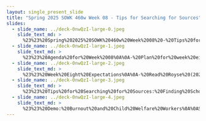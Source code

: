 ```yaml
---
layout: single_present_slide
title: "Spring 2025 SOWK 460w Week 08 - Tips for Searching for Sources"
slides:
  - slide_name: ../deck-0nwQzI-large-0.jpeg
    slide_text_md: >
      %23%23%20Spring%202025%20SOWK%20460w%20Week%2008%20-%20Tips%20for%20Searching%20for%20Sources%0A%0Atitle:%20Spring%202025%20SOWK%20460w%20Week%2008%20-%20Tips%20for%20Searching%20for%20Sources%0Adate:%202025-03-09%2022:45:43%0Alocation:%20Heritage%20University%0Atags:%0A%20%20-%20Heritage%20University%0A%20%20-%20BASW%20Program%0A%20%20-%20SOWK%20460w%0A%5Bpresentation_video%5D(%22https://heritage.hosted.panopto.com/Panopto/Pages/Embed.aspx%3Fid%3D04b84b8b-ea89-4196-b591-b29c005a4630%26autoplay%3Dfalse%26offerviewer%3Dtrue%26showtitle%3Dtrue%26showbrand%3Dtrue%26captions%3Dfalse%26interactivity%3Dall%22)%20%20%0Adescription:%20%3E%0A%0AI'm%20changing%20up%20the%20schedule%20this%20week.%20The%20reading%20from%20Royse%20(2023)%20is%20focused%20on%20surveys%20and%20instrumentation%20for%20collecting%20data.%20In%20week%20six,%20we%20spent%20time%20exploring%20surveys%20and%20some%20of%20the%20content%20from%20the%20textbook.%20We%20will%20do%20our%20Peer%20Reviews%20for%20your%20group%20logic%20models%20after%20we%20get%20back%20from%20Spring%20Break.%20I%20recorded%20a%20lecture%20video%20to%20talk%20through%20finding%20academic%20sources.%20On%20Monday,%20I%20am%20offering%20a%20program%20evaluation%20support%20workshop%20where%20our%20time%20will%20informally%20support%20anything%20you%20need%20for%20your%20program%20evaluations.%0A%0AFor%20my%20lecture%20video,%20the%20following%20was%20my%20agenda:%0A%0A-%20Plan%20for%20week%20eight%0A-%20Tips%20for%20searching%0A-%20Demo%20example%20using%20topic%20of%20burnout%0A%0A
  - slide_name: ../deck-0nwQzI-large-1.jpeg
    slide_text_md: >
      %23%23%20Agenda%20for%20Week%2008%0A%0A-%20Plan%20for%20week%20eight%0A-%20Tips%20for%20searching%0A-%20Demo%20example%20using%20topic%20of%20burnout%0A%0A
  - slide_name: ../deck-0nwQzI-large-2.jpeg
    slide_text_md: >
      %23%23%20Week%20Eight%20Expectations%0A%0A-%20Read%20Royse%20(2023)%20Chapter%208%0A-%20Reading%20chapter%20quiz%0A-%20Attend%20Monday's%20workshop%20if%20needed%0A-%20Write%20a%20journal%20entry%0A%0A
  - slide_name: ../deck-0nwQzI-large-3.jpeg
    slide_text_md: >
      %23%23%20Tips%20for%20Searching%20for%20Sources:%20Finding%20Scholarly%20Sources%0A%0ATIP%201.%20Start%20with%20a%20Broad%20Social%20Science%20Database.%20%0ATIP%202.%20Start%20by%20Searching%20Key%20Words%20in%20the%20Title%20Boxes.%20%0ATIP%203.%20Use%20as%20Few%20Words%20as%20Possible.%20%0ATIP%204.%20If%20the%20Title%20Search%20Is%20Unproductive,%20Broaden%20the%20Search%20by%20Changing%20the%20Secondary%20Search%20Term%20to%20an%20All-Text%20Search.%20%0ATIP%205.%20If%20You%20Get%20Too%20Many%20Hits,%20Add%20Another%20(Third)%20Search%20Term.%20%0ATIP%207.%20Use%20Synonyms%20and%20Then%20Repeat%20Your%20Searches.%20%0ATIP%208.%20Use%20Quotation%20Marks%20for%20a%20Two-Term%20Phrase.%20%0ATIP%209.%20Look%20for%20Systematic%20Literature%20Reviews,%20Systematic%20Reviews,%20or%20Reviews%20of%20the%20Literature.%20%0A%0A(Royse,%202023)%0A%0A
  - slide_name: ../deck-0nwQzI-large-4.jpeg
    slide_text_md: >
      %23%23%20Demo:%20Burnout%20and%20Child%20Welfare%20Workers%0A%0AStep%201:%20The%20topic%20we%20are%20considering.%0A%0ABurnout%20%0A%0AStep%202:%20Get%20some%20broad%20understanding%20of%20the%20topic%20if%20you%20don't%20already%20have%20it.%0A%0ASearch%20for%20Wikipedia%0A%60wikipedia%20burnout%60%0A%0Aor%20use%20ChatGPT%20etc.%0A%60Give%20me%20an%20overview%20of%20the%20topic%20of%20burnout%60%0A%0AStep%203:%20Start%20Searching%20for%20Articles%0A%0AGoogle%20Scholar%0AHeritage%20Search%0ASci-Hub%0A%0ANarrowing%20Down%20Topics%0A-%20adding%20more%20search%20terms%0A-%20Using%20advanced%20search%20tools%20(advanced,%20filters,%20search%20codes)%0A-%20Synonyms%0A-%20Searching%20for%20specific%20types%20of%20articles%20systematic%20reviews%0A%0AStep%204:%20Save%20Your%20Work%0A%0A-%20Save%20articles%20you%20read%0A-%20Write%20notes%20about%20it%0A-%20Highlight%20and%20copy%20notes%20from%20articles%0A%0A
---
```

